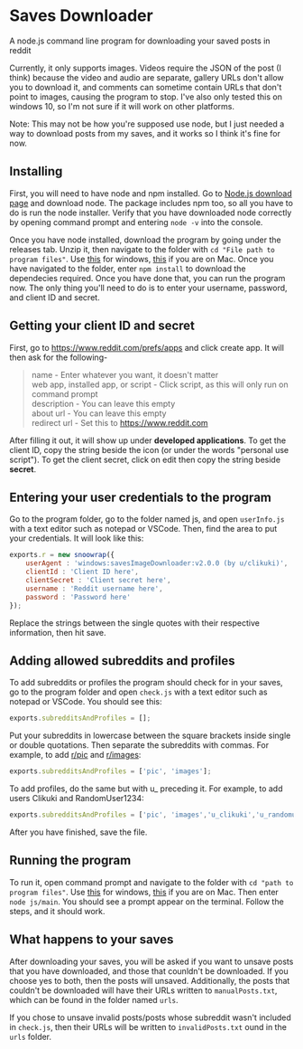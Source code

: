 # Saves Downloader
A node.js command line program for downloading your saved posts in reddit

Currently, it only supports images. Videos require the JSON of the post (I think) because the video and audio are separate, gallery URLs don't allow you to download it, and comments can sometime contain URLs that don't point to images, causing the program to stop. I've also only tested this on windows 10, so I'm not sure if it will work on other platforms.

Note: This may not be how you're supposed use node, but I just needed a way to download posts from my saves, and it works so I think it's fine for now.

## Installing
First, you will need to have node and npm installed. Go to [Node.js download page](https://nodejs.org/en/download/) and download node. The package includes npm too, so all you have to do is run the node installer. Verify that you have downloaded node correctly by opening command prompt and entering `node -v` into the console.

Once you have node installed, download the program by going under the releases tab. Unzip it, then navigate to the folder with `cd "File path to program files"`. Use [this](https://www.howtogeek.com/659411/how-to-change-directories-in-command-prompt-on-windows-10/) for windows, [this](https://www.macworld.com/article/221277/master-the-command-line-navigating-files-and-folders.html) if you are on Mac. Once you have navigated to the folder, enter `npm install` to download the dependecies required. Once you have done that, you can run the program now. The only thing you'll need to do is to enter your username, password, and client ID and secret.

## Getting your client ID and secret
First, go to <https://www.reddit.com/prefs/apps> and click create app. It will then ask for the following-

> name - Enter whatever you want, it doesn't matter  
> web app, installed app, or script - Click script, as this will only run on command prompt  
> description - You can leave this empty  
> about url - You can leave this empty  
> redirect url - Set this to https://www.reddit.com  

After filling it out, it will show up under **developed applications**. To get the client ID, copy the string beside the icon (or under the words "personal use script"). To get the client secret, click on edit then copy the string beside **secret**.

## Entering your user credentials to the program
Go to the program folder, go to the folder named js, and open `userInfo.js` with a text editor such as notepad or VSCode. Then, find the area to put your credentials. It will look like this:
```javascript
exports.r = new snoowrap({
	userAgent : 'windows:savesImageDownloader:v2.0.0 (by u/clikuki)',
	clientId : 'Client ID here',
	clientSecret : 'Client secret here',
	username : 'Reddit username here',
	password : 'Password here'
});
```
Replace the strings between the single quotes with their respective information, then hit save.

## Adding allowed subreddits and profiles
To add subreddits or profiles the program should check for in your saves, go to the program folder and open `check.js` with a text editor such as notepad or VSCode. You should see this:
```javascript
exports.subredditsAndProfiles = [];
```
Put your subreddits in lowercase between the square brackets inside single or double quotations. Then separate the subreddits with commas. For example, to add [r/pic](https://www.reddit.com/r/pic) and [r/images](https://www.reddit.com/r/images):
```javascript
exports.subredditsAndProfiles = ['pic', 'images'];
```
To add profiles, do the same but with u_ preceding it. For example, to add users Clikuki and RandomUser1234:
```javascript
exports.subredditsAndProfiles = ['pic', 'images','u_clikuki','u_randomuser1234'];
```
After you have finished, save the file.

## Running the program
To run it, open command prompt and navigate to the folder with `cd "path to program files"`. Use [this](https://www.howtogeek.com/659411/how-to-change-directories-in-command-prompt-on-windows-10/) for windows, [this](https://www.macworld.com/article/221277/master-the-command-line-navigating-files-and-folders.html) if you are on Mac. Then enter `node js/main`. You should see a prompt appear on the terminal. Follow the steps, and it should work.

## What happens to your saves
After downloading your saves, you will be asked if you want to unsave posts that you have downloaded, and those that counldn't be downloaded. If you choose yes to both, then the posts will unsaved. Additionally, the posts that couldn't be downloaded will have their URLs written to `manualPosts.txt`, which can be found in the folder named `urls`.

If you chose to unsave invalid posts/posts whose subreddit wasn't included in `check.js`, then their URLs will be written to `invalidPosts.txt` ound in the `urls` folder.